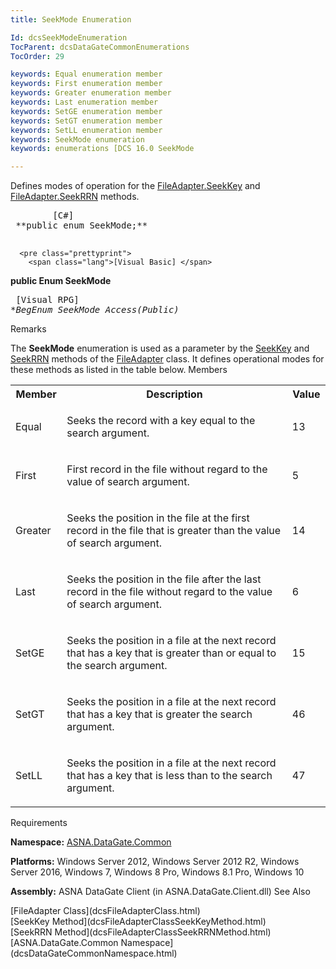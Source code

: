 ```yaml
---
title: SeekMode Enumeration

Id: dcsSeekModeEnumeration
TocParent: dcsDataGateCommonEnumerations
TocOrder: 29

keywords: Equal enumeration member
keywords: First enumeration member
keywords: Greater enumeration member
keywords: Last enumeration member
keywords: SetGE enumeration member
keywords: SetGT enumeration member
keywords: SetLL enumeration member
keywords: SeekMode enumeration
keywords: enumerations [DCS 16.0 SeekMode

---
```


Defines modes of operation for the [FileAdapter.SeekKey](dcsFileAdapterClassSeekKeyMethod.html) and [FileAdapter.SeekRRN](dcsFileAdapterClassSeekRRNMethod.html) methods.
<pre class="prettyprint">
        <span class="lang">[C#]</span>
 **public enum SeekMode;** 
      </pre>
      <pre class="prettyprint">
        <span class="lang">[Visual Basic] </span>
 **public Enum SeekMode** 
      </pre>
      <pre class="prettyprint">
        <span class="lang">[Visual RPG]</span>
 **BegEnum SeekMode Access(*Public)** 
      </pre>

Remarks

The **SeekMode** enumeration is used as a parameter by the [ SeekKey](dcsFileAdapterClassSeekKeyMethod.html) and [SeekRRN](dcsFileAdapterClassSeekRRNMethod.html) methods of the [FileAdapter](dcsFileAdapterClass.html) class. It defines operational modes for these methods as listed in the table below.
Members

<table class="dtTABLE" id="Table3" cellspacing="0">
          <colgroup span="1">
            <col align="middles" span="1" width="10%" style="FONT-WEIGHT: bold" />
            <col span="1" width="70%" />
            <col span="1" width="10%" />
          </colgroup>
          <tr>
            <th colspan="1" rowspan="1">
							Member</th>
            <th colspan="1" rowspan="1">
							Description</th>
            <th colspan="1" rowspan="1">
							Value</th>
          </tr>
          <tr>
            <td colspan="1" rowspan="1">

Equal 
</td>
            <td colspan="1" rowspan="1">

Seeks the record with a key equal to the search argument. 
</td>
            <td colspan="1" rowspan="1">

13 
</td>
          </tr>
          <tr>
            <td colspan="1" rowspan="1">

First 
</td>
            <td colspan="1" rowspan="1">

First record in the file without regard to the value of search argument. 
</td>
            <td colspan="1" rowspan="1">

5 
</td>
          </tr>
          <tr>
            <td colspan="1" rowspan="1">

Greater 
</td>
            <td colspan="1" rowspan="1">

Seeks the position in the file at the first record in the file that is greater than the value of search argument. 
</td>
            <td colspan="1" rowspan="1">

14 
</td>
          </tr>
          <tr>
            <td colspan="1" rowspan="1">

Last 
</td>
            <td colspan="1" rowspan="1">

Seeks the position in the file after the last record in the file without regard to the value of search argument. 
</td>
            <td colspan="1" rowspan="1">

6 
</td>
          </tr>
          <tr>
            <td colspan="1" rowspan="1">

SetGE 
</td>
            <td colspan="1" rowspan="1">

Seeks the position in a file at the next record that has a key that is greater than or equal to the search argument. 
</td>
            <td colspan="1" rowspan="1">

15 
</td>
          </tr>
          <tr>
            <td colspan="1" rowspan="1">

SetGT 
</td>
            <td colspan="1" rowspan="1">

Seeks the position in a file at the next record that has a key that is greater the search argument. 
</td>
            <td colspan="1" rowspan="1">

46 
</td>
          </tr>
          <tr>
            <td colspan="1" rowspan="1">

SetLL 
</td>
            <td colspan="1" rowspan="1">

Seeks the position in a file at the next record that has a key that is less than to the search argument. 
</td>
            <td colspan="1" rowspan="1">

47 
</td>
          </tr>
</table>

Requirements

**Namespace:** [ASNA.DataGate.Common](dcsDataGateCommonNamespace.html) 

**Platforms:** Windows Server 2012, Windows Server 2012 R2, Windows Server 2016, Windows 7, Windows 8 Pro, Windows 8.1 Pro, Windows 10

**Assembly:** ASNA DataGate Client (in ASNA.DataGate.Client.dll)
See Also

<dl />
      [FileAdapter Class](dcsFileAdapterClass.html)
      <br />
      [SeekKey Method](dcsFileAdapterClassSeekKeyMethod.html)
      <br />
      [SeekRRN Method](dcsFileAdapterClassSeekRRNMethod.html) <br />
      [ASNA.DataGate.Common Namespace](dcsDataGateCommonNamespace.html)

